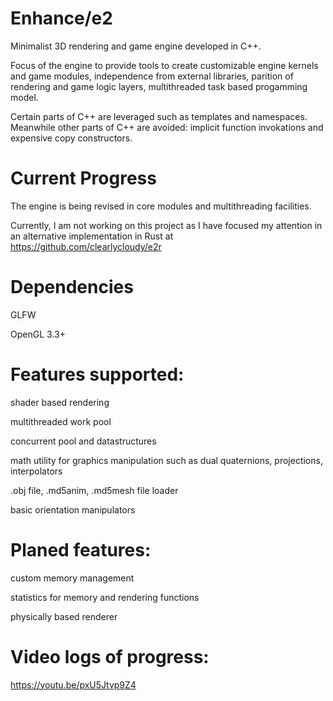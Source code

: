 # Enhance/e2

Minimalist 3D rendering and game engine developed in C++.

Focus of the engine to provide tools to create customizable engine kernels and game modules, independence from external libraries, parition of rendering and game logic layers, multithreaded task based progamming model.

Certain parts of C++ are leveraged such as templates and namespaces. Meanwhile other parts of C++ are avoided: implicit function invokations and expensive copy constructors.

# Current Progress

The engine is being revised in core modules and multithreading facilities.

Currently, I am not working on this project as I have focused my attention in an alternative implementation in Rust at https://github.com/clearlycloudy/e2r

# Dependencies

GLFW

OpenGL 3.3+

# Features supported:

shader based rendering

multithreaded work pool

concurrent pool and datastructures

math utility for graphics manipulation such as dual quaternions, projections, interpolators

.obj file, .md5anim, .md5mesh file loader

basic orientation manipulators

# Planed features:

custom memory management

statistics for memory and rendering functions

physically based renderer

# Video logs of progress:

https://youtu.be/pxU5Jtvp9Z4
